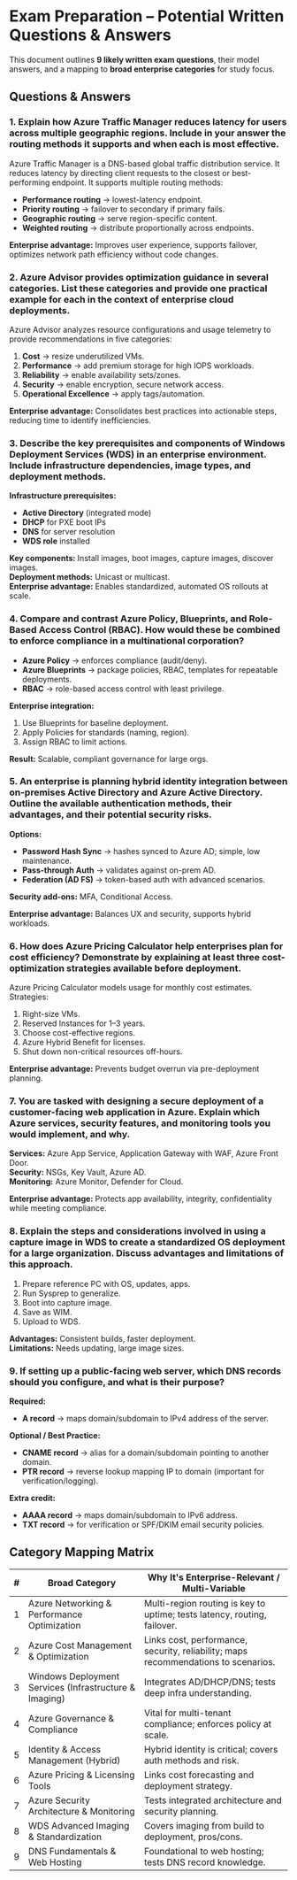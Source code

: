 # Exam Preparation – Potential Written Questions & Answers
This document outlines **9 likely written exam questions**, their model answers, and a mapping to **broad enterprise categories** for study focus.

## Questions & Answers
### 1. Explain how Azure Traffic Manager reduces latency for users across multiple geographic regions. Include in your answer the routing methods it supports and when each is most effective.
Azure Traffic Manager is a DNS-based global traffic distribution service. It reduces latency by directing client requests to the closest or best-performing endpoint. It supports multiple routing methods:  
- **Performance routing** → lowest-latency endpoint.  
- **Priority routing** → failover to secondary if primary fails.  
- **Geographic routing** → serve region-specific content.  
- **Weighted routing** → distribute proportionally across endpoints.

**Enterprise advantage:** Improves user experience, supports failover, optimizes network path efficiency without code changes.

### 2. Azure Advisor provides optimization guidance in several categories. List these categories and provide one practical example for each in the context of enterprise cloud deployments.
Azure Advisor analyzes resource configurations and usage telemetry to provide recommendations in five categories:  
1. **Cost** → resize underutilized VMs.  
2. **Performance** → add premium storage for high IOPS workloads.  
3. **Reliability** → enable availability sets/zones.  
4. **Security** → enable encryption, secure network access.  
5. **Operational Excellence** → apply tags/automation.

**Enterprise advantage:** Consolidates best practices into actionable steps, reducing time to identify inefficiencies.

### 3. Describe the key prerequisites and components of Windows Deployment Services (WDS) in an enterprise environment. Include infrastructure dependencies, image types, and deployment methods.
**Infrastructure prerequisites:**  
- **Active Directory** (integrated mode)  
- **DHCP** for PXE boot IPs  
- **DNS** for server resolution  
- **WDS role** installed  

**Key components:** Install images, boot images, capture images, discover images.  
**Deployment methods:** Unicast or multicast.  
**Enterprise advantage:** Enables standardized, automated OS rollouts at scale.

### 4. Compare and contrast Azure Policy, Blueprints, and Role-Based Access Control (RBAC). How would these be combined to enforce compliance in a multinational corporation?
- **Azure Policy** → enforces compliance (audit/deny).  
- **Azure Blueprints** → package policies, RBAC, templates for repeatable deployments.  
- **RBAC** → role-based access control with least privilege.

**Enterprise integration:**  
1. Use Blueprints for baseline deployment.  
2. Apply Policies for standards (naming, region).  
3. Assign RBAC to limit actions.

**Result:** Scalable, compliant governance for large orgs.

### 5. An enterprise is planning hybrid identity integration between on-premises Active Directory and Azure Active Directory. Outline the available authentication methods, their advantages, and their potential security risks.
**Options:**  
- **Password Hash Sync** → hashes synced to Azure AD; simple, low maintenance.  
- **Pass-through Auth** → validates against on-prem AD.  
- **Federation (AD FS)** → token-based auth with advanced scenarios.

**Security add-ons:** MFA, Conditional Access.

**Enterprise advantage:** Balances UX and security, supports hybrid workloads.

### 6. How does Azure Pricing Calculator help enterprises plan for cost efficiency? Demonstrate by explaining at least three cost-optimization strategies available before deployment.
Azure Pricing Calculator models usage for monthly cost estimates. Strategies:  
1. Right-size VMs.  
2. Reserved Instances for 1–3 years.  
3. Choose cost-effective regions.  
4. Azure Hybrid Benefit for licenses.  
5. Shut down non-critical resources off-hours.

**Enterprise advantage:** Prevents budget overrun via pre-deployment planning.

### 7. You are tasked with designing a secure deployment of a customer-facing web application in Azure. Explain which Azure services, security features, and monitoring tools you would implement, and why.
**Services:** Azure App Service, Application Gateway with WAF, Azure Front Door.  
**Security:** NSGs, Key Vault, Azure AD.  
**Monitoring:** Azure Monitor, Defender for Cloud.

**Enterprise advantage:** Protects app availability, integrity, confidentiality while meeting compliance.

### 8. Explain the steps and considerations involved in using a capture image in WDS to create a standardized OS deployment for a large organization. Discuss advantages and limitations of this approach.
1. Prepare reference PC with OS, updates, apps.  
2. Run Sysprep to generalize.  
3. Boot into capture image.  
4. Save as WIM.  
5. Upload to WDS.

**Advantages:** Consistent builds, faster deployment.  
**Limitations:** Needs updating, large image sizes.

### 9. If setting up a public-facing web server, which DNS records should you configure, and what is their purpose?
**Required:**  
- **A record** → maps domain/subdomain to IPv4 address of the server.

**Optional / Best Practice:**  
- **CNAME record** → alias for a domain/subdomain pointing to another domain.  
- **PTR record** → reverse lookup mapping IP to domain (important for verification/logging).

**Extra credit:**  
- **AAAA record** → maps domain/subdomain to IPv6 address.  
- **TXT record** → for verification or SPF/DKIM email security policies.


## Category Mapping Matrix

| # | Broad Category | Why It's Enterprise-Relevant / Multi-Variable |
|---|----------------|----------------------------------------------|
| 1 | Azure Networking & Performance Optimization | Multi-region routing is key to uptime; tests latency, routing, failover. |
| 2 | Azure Cost Management & Optimization | Links cost, performance, security, reliability; maps recommendations to scenarios. |
| 3 | Windows Deployment Services (Infrastructure & Imaging) | Integrates AD/DHCP/DNS; tests deep infra understanding. |
| 4 | Azure Governance & Compliance | Vital for multi-tenant compliance; enforces policy at scale. |
| 5 | Identity & Access Management (Hybrid) | Hybrid identity is critical; covers auth methods and risk. |
| 6 | Azure Pricing & Licensing Tools | Links cost forecasting and deployment strategy. |
| 7 | Azure Security Architecture & Monitoring | Tests integrated architecture and security planning. |
| 8 | WDS Advanced Imaging & Standardization | Covers imaging from build to deployment, pros/cons. |
| 9 | DNS Fundamentals & Web Hosting | Foundational to web hosting; tests DNS record knowledge. |
